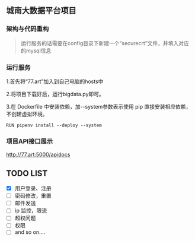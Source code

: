 ## 城南大数据平台项目

### 架构与代码重构


> 运行服务的话需要在config目录下新建一个“securecrt”文件，并填入对应的mysql信息

### 运行服务
1.首先将“77.art”加入到自己电脑的hosts中

2.将项目下载好后，运行bigdata.py即可。

3.在 Dockerfile 中安装依赖，加--system参数表示使用 pip 直接安装相应依赖，不创建虚拟环境。

 `RUN pipenv install --deploy --system`

### 项目API接口展示

http://77.art:5000/apidocs

## TODO LIST

- [x] 用户登录、注册
- [ ] 密码修改，重置
- [ ] 邮件发送
- [ ] ip 监控，限流
- [ ] 超权问题
- [ ] 权限
- [ ] and so on....